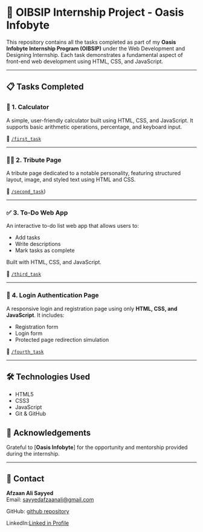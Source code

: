 # 🌟 OIBSIP Internship Project - Oasis Infobyte

This repository contains all the tasks completed as part of my **Oasis Infobyte Internship Program (OIBSIP)** under the Web Development and Designing Internship. Each task demonstrates a fundamental aspect of front-end web development using HTML, CSS, and JavaScript.

---

## 📋 Tasks Completed

### 🔢 1. Calculator
A simple, user-friendly calculator built using HTML, CSS, and JavaScript. It supports basic arithmetic operations, percentage, and keyboard input.

📁 [`/first_task`](https://afzaanali-sayyed.github.io/OIBSIP/first_task/index.html)

---

### 🧑‍🚀 2. Tribute Page
A tribute page dedicated to a notable personality, featuring structured layout, image, and styled text using HTML and CSS.

📁 [`/second_task`](https://afzaanali-sayyed.github.io/OIBSIP/second_task/index.html))

---

### ✅ 3. To-Do Web App
An interactive to-do list web app that allows users to:
- Add tasks
- Write descriptions
- Mark tasks as complete

Built with HTML, CSS, and JavaScript.

📁 [`/third_task`](https://afzaanali-sayyed.github.io/OIBSIP/third_task/index.html)

---

### 🔐 4. Login Authentication Page
A responsive login and registration page using only **HTML, CSS, and JavaScript**. It includes:
- Registration form
- Login form
- Protected page redirection simulation

📁 [`/fourth_task`](https://afzaanali-sayyed.github.io/OIBSIP/fourth_task/index.html)

---

## 🛠️ Technologies Used

- HTML5
- CSS3
- JavaScript
- Git & GitHub

## 🙌 Acknowledgements

Grateful to [**Oasis Infobyte**] for the opportunity and mentorship provided during the internship.

---

## 📧 Contact

**Afzaan Ali Sayyed**  
Email: sayyedafzaanali@gmail.com 

GitHub: [github repository](https://github.com/Afzaanali-Sayyed/OIBSIP)
  
LinkedIn:[Linked in Profile](https://www.linkedin.com/in/afzaan-ali-sayyed-31750436b)
